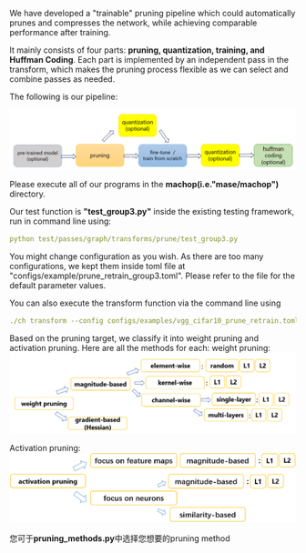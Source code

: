We have developed a "trainable" pruning pipeline which could automatically prunes and compresses the network, while achieving comparable performance after training.

It mainly consists of four parts: **pruning, quantization, training, and Huffman Coding**. Each part is implemented by an independent pass in the transform, which makes the pruning process flexible as we can select and combine passes as needed.

The following is our pipeline:

<img src="imgs/overall_pipeline.png" width=800>

Please execute all of our programs in the **machop(i.e."mase/machop")** directory.

Our test function is **"test_group3.py"** inside the existing testing framework, run in command line using:
```yaml
python test/passes/graph/transforms/prune/test_group3.py
```

You might change configuration as you wish. As there are too many configurations, we kept them inside toml file at "configs/example/prune_retrain_group3.toml". 
Please refer to the file for the default parameter values.

You can also execute the transform function via the command line using 
```yaml
./ch transform --config configs/examples/vgg_cifar10_prune_retrain.toml
```

Based on the pruning target, we classify it into weight pruning and activation pruning. Here are all the methods for each:
weight pruning:
<img src="imgs/weight_wise.png" width=600>

Activation pruning:
<img src="imgs/activation_pruning.png" width=600>

您可于**pruning_methods.py**中选择您想要的pruning method


